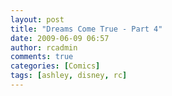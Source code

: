 ```yaml
---
layout: post
title: "Dreams Come True - Part 4"
date: 2009-06-09 06:57
author: rcadmin
comments: true
categories: [Comics]
tags: [ashley, disney, rc]
---
```

<a href="http://bitsmack.com/wp/2009/06/09/dreams-come-true-part-4/"><img src="http://dl.bitsmack.com/uploads/2009/06/20090609.jpg" alt="" title="Belle is every geek's dream, she's hot, book smart, and she has zero standards when it comes to physical attractiveness" class="alignnone size-full wp-image-1642" /></a>
